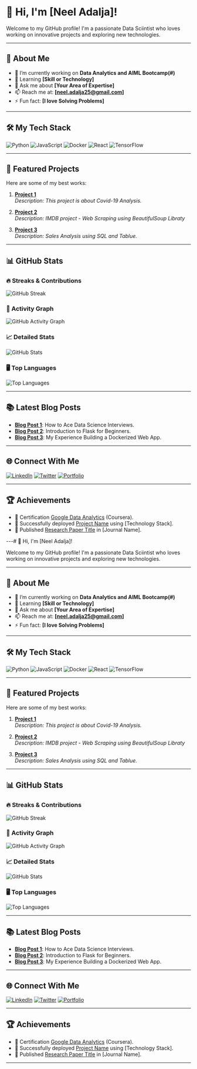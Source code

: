 # 👋 Hi, I'm [Neel Adalja]!

Welcome to my GitHub profile! I'm a passionate Data Sciintist who loves working on innovative projects and exploring new technologies.

---

## 🌟 About Me
- 🔭 I’m currently working on **Data Analytics and AIML Bootcamp(#)**
- 🌱 Learning **[Skill or Technology]**
- 💬 Ask me about **[Your Area of Expertise]**
- 📫 Reach me at: **[neel.adalja25@gmail.com]**
- ⚡ Fun fact: **[I love Solving Problems]**

---

## 🛠️ My Tech Stack
![Python](https://img.shields.io/badge/Python-3.9-blue)
![JavaScript](https://img.shields.io/badge/JavaScript-ES6-yellow)
![Docker](https://img.shields.io/badge/Docker-Containerization-blue)
![React](https://img.shields.io/badge/React-Framework-lightblue)
![TensorFlow](https://img.shields.io/badge/TensorFlow-DeepLearning-orange)

---

## 🚀 Featured Projects
Here are some of my best works:
1. [**Project 1**](https://github.com/neeladalja14/Dec25/tree/main/covid_19)  
   _Description: This project is about Covid-19 Analysis._

2. [**Project 2**](https://github.com/neeladalja14/Dec25/blob/main/Neel_IMBD_Top250.ipynb)  
   _Description: IMDB project - Web Scraping using BeautifulSoup Libraty_

3. [**Project 3**](https://github.com/neeladalja14/SQL_Projects)  
   _Description: Sales Analysis using SQL and Tablue._

---

## 📊 GitHub Stats

### 🔥 Streaks & Contributions
![GitHub Streak](https://github-readme-streak-stats.herokuapp.com/?user=YourUsername&theme=dark)

### 🌟 Activity Graph
![GitHub Activity Graph](https://github-readme-activity-graph.cyclic.app/graph?username=YourUsername&theme=dracula)

### 📈 Detailed Stats
![GitHub Stats](https://github-readme-stats.vercel.app/api?username=YourUsername&show_icons=true&theme=radical)

### 🖥️ Top Languages
![Top Languages](https://github-readme-stats.vercel.app/api/top-langs/?username=YourUsername&layout=compact&theme=radical)

---

## 📚 Latest Blog Posts
- [**Blog Post 1**](#): How to Ace Data Science Interviews.
- [**Blog Post 2**](#): Introduction to Flask for Beginners.
- [**Blog Post 3**](#): My Experience Building a Dockerized Web App.

---

## 🌐 Connect With Me
[![LinkedIn](https://img.shields.io/badge/LinkedIn-YourName-blue?logo=linkedin)](https://www.linkedin.com/in/neel-adalja-04/)
[![Twitter](https://img.shields.io/badge/Twitter-YourHandle-blue?logo=twitter)](https://twitter.com/YourHandle)
[![Portfolio](https://img.shields.io/badge/Portfolio-YourWebsite-lightblue)](https://YourWebsite.com)

---

## 🏆 Achievements
- 📜 Certification [Google Data Analytics](#) (Coursera).
- 🚀 Successfully deployed [Project Name](#) using [Technology Stack].
- 📜 Published [Research Paper Title](#) in [Journal Name].

---# 👋 Hi, I'm [Neel Adalja]!

Welcome to my GitHub profile! I'm a passionate Data Sciintist who loves working on innovative projects and exploring new technologies.

---

## 🌟 About Me
- 🔭 I’m currently working on **Data Analytics and AIML Bootcamp(#)**
- 🌱 Learning **[Skill or Technology]**
- 💬 Ask me about **[Your Area of Expertise]**
- 📫 Reach me at: **[neel.adalja25@gmail.com]**
- ⚡ Fun fact: **[I love Solving Problems]**

---

## 🛠️ My Tech Stack
![Python](https://img.shields.io/badge/Python-3.9-blue)
![JavaScript](https://img.shields.io/badge/JavaScript-ES6-yellow)
![Docker](https://img.shields.io/badge/Docker-Containerization-blue)
![React](https://img.shields.io/badge/React-Framework-lightblue)
![TensorFlow](https://img.shields.io/badge/TensorFlow-DeepLearning-orange)

---

## 🚀 Featured Projects
Here are some of my best works:
1. [**Project 1**](https://github.com/neeladalja14/Dec25/tree/main/covid_19)  
   _Description: This project is about Covid-19 Analysis._

2. [**Project 2**](https://github.com/neeladalja14/Dec25/blob/main/Neel_IMBD_Top250.ipynb)  
   _Description: IMDB project - Web Scraping using BeautifulSoup Libraty_

3. [**Project 3**](https://github.com/neeladalja14/SQL_Projects)  
   _Description: Sales Analysis using SQL and Tablue._

---

## 📊 GitHub Stats

### 🔥 Streaks & Contributions
![GitHub Streak](https://github-readme-streak-stats.herokuapp.com/?user=YourUsername&theme=dark)

### 🌟 Activity Graph
![GitHub Activity Graph](https://github-readme-activity-graph.cyclic.app/graph?username=YourUsername&theme=dracula)

### 📈 Detailed Stats
![GitHub Stats](https://github-readme-stats.vercel.app/api?username=YourUsername&show_icons=true&theme=radical)

### 🖥️ Top Languages
![Top Languages](https://github-readme-stats.vercel.app/api/top-langs/?username=YourUsername&layout=compact&theme=radical)

---

## 📚 Latest Blog Posts
- [**Blog Post 1**](#): How to Ace Data Science Interviews.
- [**Blog Post 2**](#): Introduction to Flask for Beginners.
- [**Blog Post 3**](#): My Experience Building a Dockerized Web App.

---

## 🌐 Connect With Me
[![LinkedIn](https://img.shields.io/badge/LinkedIn-YourName-blue?logo=linkedin)](https://www.linkedin.com/in/neel-adalja-04/)
[![Twitter](https://img.shields.io/badge/Twitter-YourHandle-blue?logo=twitter)](https://twitter.com/YourHandle)
[![Portfolio](https://img.shields.io/badge/Portfolio-YourWebsite-lightblue)](https://YourWebsite.com)

---

## 🏆 Achievements
- 📜 Certification [Google Data Analytics](#) (Coursera).
- 🚀 Successfully deployed [Project Name](#) using [Technology Stack].
- 📜 Published [Research Paper Title](#) in [Journal Name].

---
